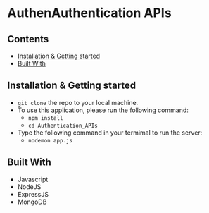 # AuthenAuthentication APIs


## Contents
- [Installation & Getting started](#installation--getting-started)
- [Built With](#built-with)



## Installation & Getting started
- `git clone` the repo to your local machine. 
- To use this application, please run the following command:
    - `npm install`
    - `cd Authentication_APIs`
- Type the following command in your termimal to run the server:
    - `nodemon app.js`


## Built With
* Javascript
* NodeJS
* ExpressJS
* MongoDB





